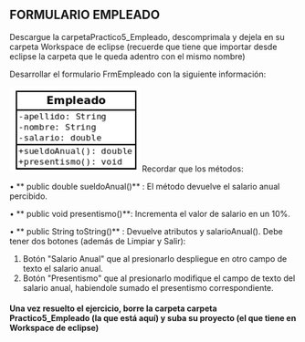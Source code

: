 ##  FORMULARIO EMPLEADO

Descargue la carpetaPractico5_Empleado, descomprimala y dejela en su carpeta Workspace de eclipse (recuerde que tiene que importar desde eclipse la carpeta que le queda adentro con el mismo nombre)

Desarrollar el formulario FrmEmpleado con la siguiente información:

![Diagrama de la clase Empleado](./empleado.png) 
Recordar que los métodos: 


• ** public double sueldoAnual()** : El método devuelve el salario anual percibido.

• ** public void presentismo()**: Incrementa el valor de salario en un 10%.

• ** public String toString()** : Devuelve atributos y salarioAnual().
Debe tener dos botones (además de Limpiar y Salir):
1) Botón "Salario Anual" que al presionarlo despliegue en otro campo de texto el salario anual. 
2) Botón "Presentismo" que al presionarlo modifique el campo de texto del salario anual, habiendole sumado el presentismo correspondiente.


#### Una vez resuelto el ejercicio, borre la carpeta carpeta Practico5_Empleado (la que está aquí) y suba su proyecto (el que tiene en Workspace de eclipse)
